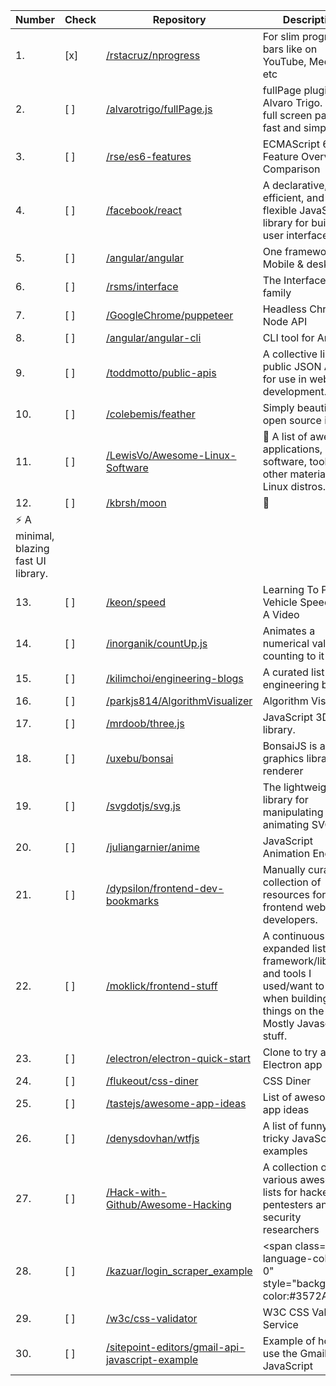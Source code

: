 Number | Check | Repository | Description |
----- | ----- | ----- | -----|
| 1. | [x] | [/rstacruz/nprogress](https://github.com/rstacruz/nprogress) | For slim progress bars like on YouTube, Medium, etc | 
| 2. | [ ] | [/alvarotrigo/fullPage.js](https://github.com/alvarotrigo/fullPage.js) | fullPage plugin by Alvaro Trigo. Create full screen pages fast and simple | 
| 3. | [ ] | [/rse/es6-features](https://github.com/rse/es6-features) | ECMAScript 6: Feature Overview &amp; Comparison | 
| 4. | [ ] | [/facebook/react](https://github.com/facebook/react) | A declarative, efficient, and flexible JavaScript library for building user interfaces. | 
| 5. | [ ] | [/angular/angular](https://github.com/angular/angular) | One framework. Mobile &amp; desktop. | 
| 6. | [ ] | [/rsms/interface](https://github.com/rsms/interface) | The Interface font family | 
| 7. | [ ] | [/GoogleChrome/puppeteer](https://github.com/GoogleChrome/puppeteer) | Headless Chrome Node API | 
| 8. | [ ] | [/angular/angular-cli](https://github.com/angular/angular-cli) | CLI tool for Angular | 
| 9. | [ ] | [/toddmotto/public-apis](https://github.com/toddmotto/public-apis) | A collective list of public JSON APIs for use in web development. | 
| 10. | [ ] | [/colebemis/feather](https://github.com/colebemis/feather) | Simply beautiful open source icons | 
| 11. | [ ] | [/LewisVo/Awesome-Linux-Software](https://github.com/LewisVo/Awesome-Linux-Software) | <g-emoji alias="penguin" fallback-src="https://assets-cdn.github.com/images/icons/emoji/unicode/1f427.png"  >🐧</g-emoji> A list of awesome applications, software, tools and other materials for Linux distros. | 
| 12. | [ ] | [/kbrsh/moon](https://github.com/kbrsh/moon) | <g-emoji alias="crescent_moon" fallback-src="https://assets-cdn.github.com/images/icons/emoji/unicode/1f319.png"  >🌙</g-emoji>
                                    <g-emoji alias="zap" fallback-src="https://assets-cdn.github.com/images/icons/emoji/unicode/26a1.png"  >⚡️</g-emoji> A minimal, blazing fast UI library. | 
| 13. | [ ] | [/keon/speed](https://github.com/keon/speed) | Learning To Predict Vehicle Speed From A Video | 
| 14. | [ ] | [/inorganik/countUp.js](https://github.com/inorganik/countUp.js) | Animates a numerical value by counting to it | 
| 15. | [ ] | [/kilimchoi/engineering-blogs](https://github.com/kilimchoi/engineering-blogs) | A curated list of engineering blogs | 
| 16. | [ ] | [/parkjs814/AlgorithmVisualizer](https://github.com/parkjs814/AlgorithmVisualizer) | Algorithm Visualizer | 
| 17. | [ ] | [/mrdoob/three.js](https://github.com/mrdoob/three.js) | JavaScript 3D library. | 
| 18. | [ ] | [/uxebu/bonsai](https://github.com/uxebu/bonsai) | BonsaiJS is a graphics library and renderer | 
| 19. | [ ] | [/svgdotjs/svg.js](https://github.com/svgdotjs/svg.js) | The lightweight library for manipulating and animating SVG | 
| 20. | [ ] | [/juliangarnier/anime](https://github.com/juliangarnier/anime) | JavaScript Animation Engine | 
| 21. | [ ] | [/dypsilon/frontend-dev-bookmarks](https://github.com/dypsilon/frontend-dev-bookmarks) | Manually curated collection of resources for frontend web developers. | 
| 22. | [ ] | [/moklick/frontend-stuff](https://github.com/moklick/frontend-stuff) | A continuously expanded list of framework/libraries and tools I used/want to use when building things on the web. Mostly Javascript stuff. | 
| 23. | [ ] | [/electron/electron-quick-start](https://github.com/electron/electron-quick-start) | Clone to try a simple Electron app | 
| 24. | [ ] | [/flukeout/css-diner](https://github.com/flukeout/css-diner) | CSS Diner | 
| 25. | [ ] | [/tastejs/awesome-app-ideas](https://github.com/tastejs/awesome-app-ideas) | List of awesome app ideas | 
| 26. | [ ] | [/denysdovhan/wtfjs](https://github.com/denysdovhan/wtfjs) | A list of funny and tricky JavaScript examples | 
| 27. | [ ] | [/Hack-with-Github/Awesome-Hacking](https://github.com/Hack-with-Github/Awesome-Hacking) | A collection of various awesome lists for hackers, pentesters and security researchers | 
| 28. | [ ] | [/kazuar/login_scraper_example](https://github.com/kazuar/login_scraper_example) | <span class="repo-language-color ml-0" style="background-color:#3572A5; | 
| 29. | [ ] | [/w3c/css-validator](https://github.com/w3c/css-validator) | W3C CSS Validation Service | 
| 30. | [ ] | [/sitepoint-editors/gmail-api-javascript-example](https://github.com/sitepoint-editors/gmail-api-javascript-example) | Example of how to use the Gmail API in JavaScript | 
